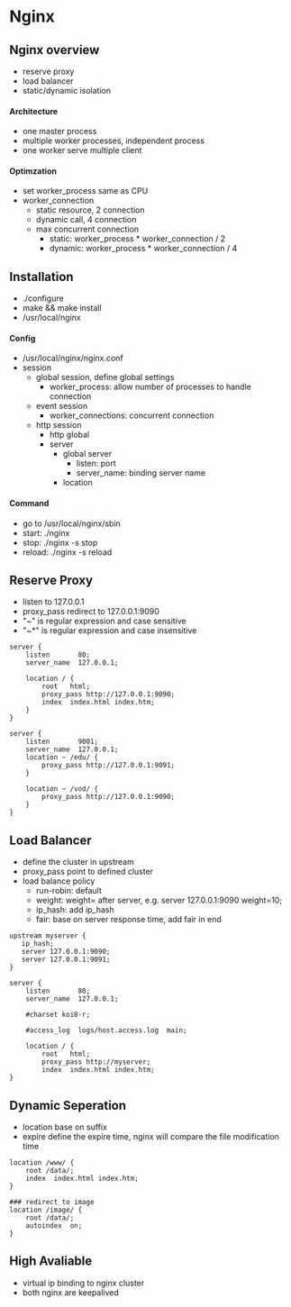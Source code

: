 # Nginx

## Nginx overview
- reserve proxy
- load balancer
- static/dynamic isolation
#### Architecture
- one master process
- multiple worker processes, independent process
- one worker serve multiple client
#### Optimzation
- set worker_process same as CPU
- worker_connection
    + static resource, 2 connection
    + dynamic call, 4 connection
    + max concurrent connection
        + static: worker_process * worker_connection / 2
        + dynamic: worker_process * worker_connection / 4



## Installation
- ./configure
- make && make install
- /usr/local/nginx
#### Config
- /usr/local/nginx/nginx.conf
- session
    + global session, define global settings
        + worker_process: allow number of processes to handle connection
    + event session
        + worker_connections: concurrent connection
    + http session
        + http global
        + server
            + global server
                + listen: port
                + server_name: binding server name
            + location
#### Command
- go to /usr/local/nginx/sbin
- start:    ./nginx
- stop:     ./nginx -s stop
- reload:   ./nginx -s reload



## Reserve Proxy
- listen to 127.0.0.1
- proxy_pass redirect to 127.0.0.1:9090
- "~" is regular expression and case sensitive
- "~*" is regular expression and case insensitive
```
server {
    listen       80;
    server_name  127.0.0.1;

    location / {
        root   html;
        proxy_pass http://127.0.0.1:9090;
        index  index.html index.htm;
    }
}

server {
    listen       9001;
    server_name  127.0.0.1;
    location ~ /edu/ {
        proxy_pass http://127.0.0.1:9091;
    }
    
    location ~ /vod/ {
        proxy_pass http://127.0.0.1:9090;
    }
}
```


## Load Balancer
- define the cluster in upstream
- proxy_pass point to defined cluster
- load balance policy
    + run-robin: default
    + weight: weight=<n> after server, e.g. server 127.0.0.1:9090 weight=10;
    + ip_hash: add ip_hash
    + fair: base on server response time, add fair in end
```
upstream myserver {
   ip_hash;
   server 127.0.0.1:9090;
   server 127.0.0.1:9091;
}

server {
    listen       80;
    server_name  127.0.0.1;

    #charset koi8-r;

    #access_log  logs/host.access.log  main;

    location / {
        root   html;
        proxy_pass http://myserver;
        index  index.html index.htm;
}
```



## Dynamic Seperation
- location base on suffix
- expire define the expire time, nginx will compare the file modification time
```
location /www/ {
    root /data/; 
    index  index.html index.htm;
}

### redirect to image
location /image/ {
    root /data/;
    autoindex  on;
}
```


## High Avaliable
- virtual ip binding to nginx cluster
- both nginx are keepalived
